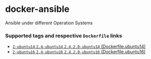 # docker-ansible

Ansible under different Operation Systems

### Supported tags and respective `Dockerfile` links

- [`2-ubuntu14` `2.4-ubuntu14` `2.4.2.0-ubuntu14` (Dockerfile.ubuntu14)](https://github.com/elnebuloso/docker-ansible/blob/master/Dockerfile.ubuntu14)
- [`2-ubuntu16` `2.4-ubuntu16` `2.4.2.0-ubuntu16` (Dockerfile.ubuntu16)](https://github.com/elnebuloso/docker-ansible/blob/master/Dockerfile.ubuntu16)